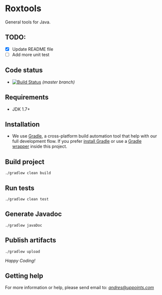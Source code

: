Roxtools
========

General tools for Java.

## TODO:

- [x] Update README file
- [ ] Add more unit test

## Code status

- [![Build Status](http://jenkins.uppoints.com/buildStatus/icon?job=roxtools-ci)](http://jenkins.uppoints.com/job/roxtools-ci/) *(master branch)*

## Requirements

- JDK 1.7+

## Installation

- We use [Gradle](http://www.gradle.org), a cross-platform build automation tool that help with our full development flow. If you prefer [install Gradle](http://www.gradle.org/installation) or use a [Gradle wrapper](http://www.gradle.org/docs/current/userguide/gradle_wrapper.html) inside this project.

## Build project

```
./gradlew clean build
```

## Run tests

```
./gradlew clean test
```

## Generate Javadoc

```
./gradlew javaDoc
```

## Publish artifacts

```
./gradlew upload
```

*Happy Coding!*

## Getting help

For more information or help, please send email to: *andres@uppoints.com*
